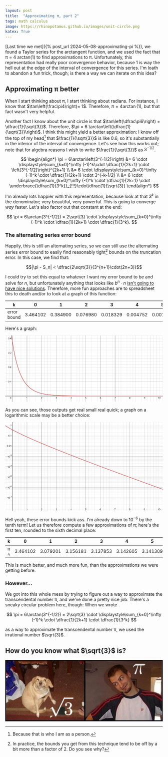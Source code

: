 ```yaml
---
layout: post
title:  "Approximating π, part 2"
tags: math calculus
image: https://rhinopotamus.github.io/images/unit-circle.png
katex: True
---
```


[Last time we met]({% post_url 2024-05-08-approximating-pi %}), we found a Taylor series for the arctangent function, and we used the fact that π = 4 arctan(1) to find approximations to π. Unfortunately, this representation had really poor convergence behavior, because 1 is way the hell out at the edge of the interval of convergence for this series. I'm loath to abandon a fun trick, though; is there a way we can iterate on this idea?

## Approximating π better

When I start thinking about π, I start thinking about radians. For instance, I know that $\tan\left(\frac\pi4\right)= 1$. Therefore, $\pi = 4\arctan(1)$, but that fact wasn't very helpful. 

Another fact I know about the unit circle is that $\tan\left(\dfrac\pi6\right) = \dfrac{1}{\sqrt{3}}$. Therefore, $\pi = 6 \arctan\left(\dfrac{1}{\sqrt{3}}\right)$. I think this might yield a better approximation: I know off the top of my head[^1] that $\frac{1}{\sqrt{3}}$ is like 0.6, so it's substantially in the interior of the interval of convergence. Let's see how this works out; note that for algebra reasons I wish to write $\frac{1}{\sqrt{3}}$ as $3^{-1/2}$.

$$
\begin{align*}
\pi = 6\arctan\left(3^{-1/2}\right) &= 6 \cdot \displaystyle\sum_{k=0}^\infty (-1)^k\cdot \dfrac{1}{2k+1} \cdot \left(3^{-1/2}\right)^{2k+1} \\
&= 6 \cdot \displaystyle\sum_{k=0}^\infty (-1)^k \cdot \dfrac{1}{2k+1} \cdot 3^{-k-1/2} \\
&= 6 \cdot \displaystyle\sum_{k=0}^\infty (-1)^k \cdot \dfrac{1}{2k+1} \cdot \underbrace{\dfrac{1}{3^k}}_{!!!}\cdot\dfrac{1}{\sqrt{3}}
\end{align*}
$$

I'm already lots happier with this representation, because look at that $3^k$ in the denominator; very beautiful, very powerful. This is going to converge *way* faster. Let's also factor out that constant at the end:

$$
\pi = 6\arctan(3^{-1/2}) = 2\sqrt{3} \cdot \displaystyle\sum_{k=0}^\infty (-1)^k \cdot \dfrac{1}{2k+1} \cdot \dfrac{1}{3^k}.
$$

### The alternating series error bound

Happily, this is still an alternating series, so we can still use the alternating series error bound to easily find reasonably tight[^2] bounds on the truncation error. In this case, we find that:

$$|\pi - S_n| < \dfrac{2\sqrt{3}}{3^{n+1}\cdot(2n+3)}$$

I could try to set this equal to whatever I want my error bound to be and solve for $n$, but unfortunately anything that looks like $b^n\cdot n$ [isn't going to have nice solutions](https://en.wikipedia.org/wiki/Lambert_W_function). Therefore, more fun approaches are to spreadsheet this to death and/or to look at a graph of this function: 

| k           | 0        | 1        | 2        | 3        | 4        | 5        |
|-------------|----------|----------|----------|----------|----------|----------|
| error bound | 3.464102 | 0.384900 | 0.076980 | 0.018329 | 0.004752 | 0.001296 |

Here's a graph:

![A graph of f(n)=\frac{2\sqrt{3}}{3^{n+1}*(2n+3)}](/images/pi-sqrt-3-linear.png)

As you can see, those outputs get real small real quick; a graph on a logarithmic scale may be a better choice:

![A graph of f(n)=\frac{2\sqrt{3}}{3^{n+1}*(2n+3)} on a logarithmic scale](/images/pi-sqrt-3-log.png)

Hell yeah, these error bounds kick ass. I'm already down to $10^{-6}$ by the tenth term! Let us therefore compute a few approximations of π; here's the first ten, rounded to the sixth decimal place:

| k   | 0        | 1        | 2        | 3        | 4        | 5        | 6        | 7        | 8        | 9        |
|-----|----------|----------|----------|----------|----------|----------|----------|----------|----------|----------|
| π ≈ | 3.464102 | 3.079201 | 3.156181 | 3.137853 | 3.142605 | 3.141309 | 3.141674 | 3.141569 | 3.141600 | 3.141591 |

This is much better, and much more fun, than the approximations we were getting before.

### However...

We got into this whole mess by trying to figure out a way to approximate the transcendental number π, and we've done a pretty nice job. There's a sneaky circular problem here, though: When we wrote

$$
\pi = 6\arctan(3^{-1/2}) = 2\sqrt{3} \cdot \displaystyle\sum_{k=0}^\infty (-1)^k \cdot \dfrac{1}{2k+1} \cdot \dfrac{1}{3^k}
$$

as a way to approximate the transcendental number π, we used the irrational number $\sqrt{3}$. 

## How do you know what $\sqrt{3}$ is?

![the oh-you dog meme with pi and the square root of 3 looking at each other](/images/pi-sqrt-3-oh-you.png)

[^1]: Because that is who I am as a person.

[^2]: In practice, the bounds you get from this technique tend to be off by a bit more than a factor of 2. Do you see why?
